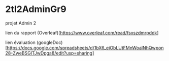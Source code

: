 # 2tl2AdminGr9
projet Admin 2

lien du rapport (Overleaf)[https://www.overleaf.com/read/fsxszdmrpddk]

lien évaluation (googleDoc)[https://docs.google.com/spreadsheets/d/1bX6_eiObLUtFMnWoalNhQwpon28-ZweBSGlTJwDpga8/edit?usp=sharing]
